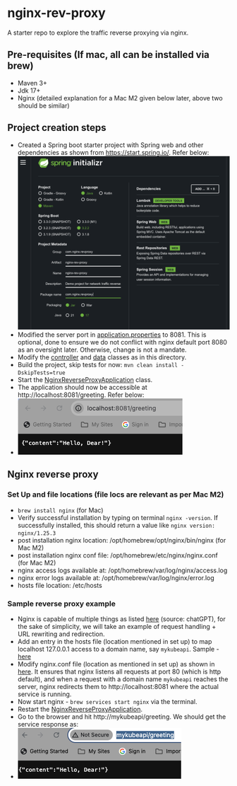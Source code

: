 # nginx-rev-proxy
A starter repo to explore the traffic reverse proxying via nginx.

## Pre-requisites (If mac, all can be installed via brew)
* Maven 3+
* Jdk 17+
* Nginx (detailed explanation for a Mac M2 given below later, above two should be similar)

## Project creation steps
- Created a Spring boot starter project with Spring web and other dependencies as shown from https://start.spring.io/. Refer below: ![Alt text](images/spring-boot-starter.png "Optional title")
- Modified the server port in [application.properties](src/main/resources/application.properties) to 8081. This is optional, done to ensure we do not conflict with nginx default port 8080 as an oversight later. Otherwise, change is not a mandate.
- Modify the [controller](src/main/java/com/nginx/revproxy/greeting/controller/GreetingController.java) and [data](src/main/java/com/nginx/revproxy/greeting/data/Greeting.java) classes as in this directory.
- Build the project, skip tests for now: `mvn clean install -DskipTests=true`
- Start the [NginxReverseProxyApplication](src/main/java/com/nginx/revproxy/NginxReverseProxyApplication.java) class. 
- The application should now be accessible at http://localhost:8081/greeting. Refer below: 
- ![Alt text](images/greeting-access.png "Optional title")

## Nginx reverse proxy
### Set Up and file locations (file locs are relevant as per Mac M2)
* `brew install nginx` (for Mac)
* Verify successful installation by typing on terminal `nginx -version`. If successfully installed, this should return a value like `nginx version: nginx/1.25.3` 
* post installation nginx location: /opt/homebrew/opt/nginx/bin/nginx (for Mac M2)
* post installation nginx conf file: /opt/homebrew/etc/nginx/nginx.conf (for Mac M2)
* nginx access logs available at: /opt/homebrew/var/log/nginx/access.log 
* nginx error logs available at: /opt/homebrew/var/log/nginx/error.log
* hosts file location: /etc/hosts
### Sample reverse proxy example
* Nginx is capable of multiple things as listed [here](src/main/resources/setup-notes/nginx-rev-proxy-capabilities) (source: chatGPT), for the sake of simplicity, we will take an example of request handling + URL rewriting and redirection.
* Add an entry in the hosts file (location mentioned in set up) to map localhost 127.0.0.1 access to a domain name, say `mykubeapi`. Sample - [here](src/main/resources/setup-notes/hosts)
* Modify nginx.conf file (location as mentioned in set up) as shown in [here](src/main/resources/setup-notes/nginx-reverse-proxy.conf). It ensures that nginx listens all requests at port 80 (which is http default), and when a request with a domain name `mykubeapi` reaches the server, nginx redirects them to http://localhost:8081 where the actual service is running.
* Now start nginx - `brew services start nginx` via the terminal.
* Restart the [NginxReverseProxyApplication](src/main/java/com/nginx/revproxy/NginxReverseProxyApplication.java).
* Go to the browser and hit http://mykubeapi/greeting. We should get the service response as:
* ![Alt text](images/greet-access-rev-proxy.png "Optional title")
